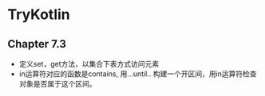 # TryKotlin

## Chapter 7.3
* 定义set，get方法，以集合下表方式访问元素
* in运算符对应的函数是contains, 用...until.. 构建一个开区间，用in运算符检查对象是否属于这个区间。
